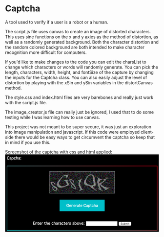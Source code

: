 # Captcha
A tool used to verify if a user is a robot or a human. 

The script.js file uses canvas to create an image of distorted characters. This uses sine functions on the x and y axies as the method of distortion, as well as a randomly generated background. Both the character distortion and the random colored background are both intended to make character recognition more difficult for computers.

If you'd like to make changes to the code you can edit the charsList to change which characters or words will randomly generate. You can pick the length, characters, width, height, and fontSize of the capture by changing the inputs for the Captcha class. You can also easily adjust the level of distortion by playing with the xSin and ySin variables in the distortCanvas method.


The style.css and index.html files are very barebones and really just work with the script.js file.

The image_creator.js file can really just be ignored, I used that to do some testing while I was learning how to use canvas.

This project was not meant to be super secure, it was just an exploration into image manipulation and javascript. If this code were employed client-side there would be easy ways to get circumvent the captcha so keep that in mind if you use this.

Screenshot of the captcha with css and html applied:
![alt text](https://raw.githubusercontent.com/spc96/Captcha/master/captcha_image.png)
